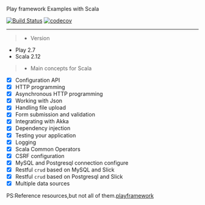 Play framework Examples with Scala

[![Build Status](https://travis-ci.org/jxnu-liguobin/scala-play-learn.svg?branch=master)](https://travis-ci.org/jxnu-liguobin/scala-play-learn)
[![codecov](https://codecov.io/gh/jxnu-liguobin/scala-play-learn/branch/master/graph/badge.svg)](https://codecov.io/gh/jxnu-liguobin/scala-play-learn)

---

> * Version

* Play 2.7 
* Scala 2.12

> * Main concepts for Scala

- [x] Configuration API
- [x] HTTP programming
- [x] Asynchronous HTTP programming
- [x] Working with Json
- [x] Handling file upload
- [x] Form submission and validation
- [x] Integrating with Akka
- [x] Dependency injection
- [x] Testing your application
- [x] Logging
- [x] Scala Common Operators
- [x] CSRF configuration
- [x] MySQL and Postgresql connection configure 
- [x] Restful `crud` based on MySQL and Slick 
- [x] Restful `crud` based on Postgresql and Slick
- [x] Multiple data sources
  
PS:Reference resources,but not all of them.[playframework](https://www.playframework.com/documentation/2.7.x/ScalaHome)
